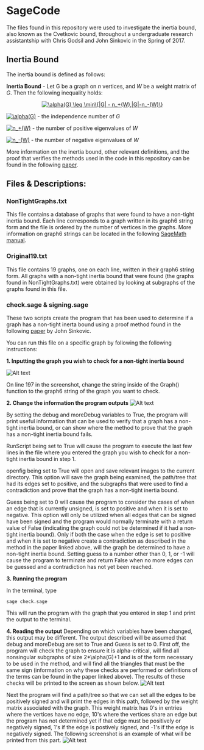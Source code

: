 # SageCode

The files found in this repository were used to investigate the inertia bound, also known as the Cvetkovic bound, throughout a undergraduate research assistantship with Chris Godsil and John Sinkovic in the Spring of 2017. 

## Inertia Bound
The inertia bound is defined as follows:

**Inertia Bound** - Let G be a graph on *n* vertices, and *W* be a weight matrix of *G*. Then the following inequality holds:
<p align="center"><a href="https://www.codecogs.com/eqnedit.php?latex=\alpha(G)&space;\leq&space;\min\{|G|&space;-&space;n_&plus;(W),|G|-n_-(W)\}" target="_blank"><img src="https://latex.codecogs.com/gif.latex?\alpha(G)&space;\leq&space;\min\{|G|&space;-&space;n_&plus;(W),|G|-n_-(W)\}" title="\alpha(G) \leq \min\{|G| - n_+(W),|G|-n_-(W)\}" /></a></p>

<a href="https://www.codecogs.com/eqnedit.php?latex=\alpha(G)" target="_blank"><img src="https://latex.codecogs.com/gif.latex?\alpha(G)" title="\alpha(G)" /></a> - the independence number of *G*

<a href="https://www.codecogs.com/eqnedit.php?latex=n_&plus;(W)" target="_blank"><img src="https://latex.codecogs.com/gif.latex?n_&plus;(W)" title="n_+(W)" /></a> - the number of positive eigenvalues of *W*

<a href="https://www.codecogs.com/eqnedit.php?latex=n_-(W)" target="_blank"><img src="https://latex.codecogs.com/gif.latex?n_-(W)" title="n_-(W)" /></a> - the number of negative eigenvalues of *W*
 
More information on the inertia bound, other relevant definitions, and the proof that verifies the methods used in the code in this repository can be found in the following [paper](https://arxiv.org/abs/1609.02826).

## Files & Descriptions:

### NonTightGraphs.txt
This file contains a database of graphs that were found to have a non-tight inertia bound. Each line corresponds to a graph written in its graph6 string form and the file is ordered by the number of vertices in the graphs. More information on graph6 strings can be located in the following [SageMath manual](http://doc.sagemath.org/html/en/reference/graphs/sage/graphs/graph.html#sage.graphs.graph.Graph.graph6_string).

### Original19.txt
This file contains 19 graphs, one on each line, written in their graph6 string form. All graphs with a non-tight inertia bound that were found (the graphs found in NonTightGraphs.txt) were obtained by looking at subgraphs of the graphs found in this file.

### check.sage & signing.sage
These two scripts create the program that has been used to determine if a graph has a non-tight inerta bound using a proof method found in the following [paper](https://arxiv.org/abs/1609.02826) by John Sinkovic.

You can run this file on a specific graph by following the following instructions:

**1. Inputting the graph you wish to check for a non-tight inertia bound**
    
![Alt text](https://user-images.githubusercontent.com/19316223/29586906-496c2398-875a-11e7-9af7-0dc4d7aa3257.png)

On line 197 in the screenshot, change the string inside of the Graph() function to the graph6 string of the graph you want to check.

**2. Change the information the program outputs**
![Alt text](https://user-images.githubusercontent.com/19316223/29588904-2de82534-8761-11e7-8d4f-4d6c75534264.png)

By setting the debug and moreDebug variables to True, the program will print useful information that can be used to verify that a graph has a non-tight inertia bound, or can show where the method to prove that the graph has a non-tight inertia bound fails.

RunScript being set to True will cause the program to execute the last few lines in the file where you entered the graph you wish to check for a non-tight inertia bound in step 1.

openfig being set to True will open and save relevant images to the current directory. This option will save the graph being examined, the path/tree that had its edges set to positive, and the subgraphs that were used to find a contradiction and prove that the graph has a non-tight inertia bound.

Guess being set to 0 will cause the program to consider the cases of when an edge that is currently unsigned, is set to positive and when it is set to negative. This option will only be utilized when all edges that can be signed have been signed and the program would normally terminate with a return value of False (indicating the graph could not be determined if it had a non-tight inertia bound). Only if both the case when the edge is set to positive and when it is set to negative create a contradiction as described in the method in the paper linked above, will the graph be determined to have a non-tight inertia bound. Setting guess to a number other than 0, 1, or -1 will cause the program to terminate and return False when no more edges can be guessed and a contradiction has not yet been reached.

**3. Running the program**

In the terminal, type
```
sage check.sage
```
This will run the program with the graph that you entered in step 1 and print the output to the terminal.

**4. Reading the output**
Depending on which variables have been changed, this output may be different. The output described will be assumed that debug and moreDebug are set to True and Guess is set to 0.
First off, the program will check the graph to ensure it is alpha-critical, will find all nonsingular subgraphs of size 2\*\alpha(G)+1 and is of the form necessary to be used in the method, and will find all the triangles that must be the same sign (information on why these checks are performed or definitions of the terms can be found in the paper linked above). The results of these checks will be printed to the screen as shown below.
![Alt text](https://user-images.githubusercontent.com/19316223/29589774-8cb1d8d2-8764-11e7-949d-afa1f9ef2153.png)

Next the program will find a path/tree so that we can set all the edges to be positively signed and will print the edges in this path, followed by the weight matrix associated with the graph. This weight matrix has 0's in entries where the vertices have no edge, 10's where the vertices share an edge but the program has not determined yet if that edge must be positively or negatively signed, 1's if the edge is postively signed, and -1's if the edge is negatively signed. The following screenshot is an example of what will be printed from this part.
![Alt text](https://user-images.githubusercontent.com/19316223/29590088-2b173b42-8766-11e7-8efb-e8ed31ba5cb8.png)






